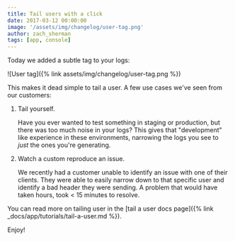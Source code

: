 ```yaml
---
title: Tail users with a click
date: 2017-03-12 00:00:00
image: '/assets/img/changelog/user-tag.png'
author: zach_sherman
tags: [app, console]
---
```


Today we added a subtle tag to your logs:

![User tag]({% link assets/img/changelog/user-tag.png %})

This makes it dead simple to tail a user. A few use cases we've seen from our customers:

1. Tail yourself.

   Have you ever wanted to test something in staging or production, but there was too much
   noise in your logs? This gives that "development" like experience in these environments,
   narrowing the logs you see to _just_ the ones you're generating.

2. Watch a custom reproduce an issue.

   We recently had a customer unable to identify an issue with one of their clients. They were
   able to easily narrow down to that specific user and identify a bad header they were sending.
   A problem that would have taken hours, took < 15 minutes to resolve.

You can read more on tailing user in the [tail a user docs page]({% link _docs/app/tutorials/tail-a-user.md %}).

Enjoy!